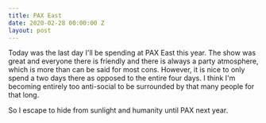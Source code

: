 ```yaml
---
title: PAX East
date: 2020-02-28 00:00:00 Z
layout: post
---
```


Today was the last day I'll be spending at PAX East this year. The show was great and everyone there is friendly and there is always a party atmosphere, which is more than can be said for most cons.  However, it is nice to only spend a two days there as opposed to the entire four days.  I think I'm becoming entirely too anti-social to be surrounded by that many people for that long. 

So I escape to hide from sunlight and humanity until PAX next year.
